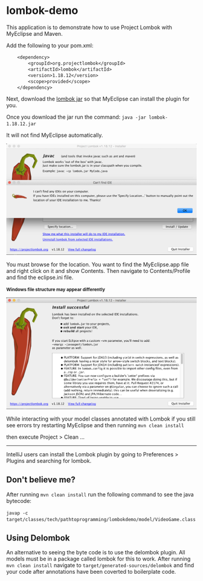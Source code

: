 # lombok-demo

This application is to demonstrate how to use Project Lombok with MyEclipse and Maven.

Add the following to your pom.xml:

```
	<dependency>
		<groupId>org.projectlombok</groupId>
		<artifactId>lombok</artifactId>
		<version>1.18.12</version>
		<scope>provided</scope>
	</dependency>
```

Next, download the [lombok jar](https://repo1.maven.org/maven2/org/projectlombok/lombok/1.18.12/) so that MyEclipse can install the plugin for you. 

Once you download the jar run the command: `java -jar lombok-1.18.12.jar`

It will not find MyEclipse automatically.

![alt text](src/main/resources/Installer1.png)

You must browse for the location. You want to find the MyEclipse.app file and right click on it and show Contents. Then navigate to Contents/Profile and find the eclipse.ini file.

<small>**Windows file structure may appear differently**</small>

![alt text](src/main/resources/Installer2.png)

While interacting with your model classes annotated with Lombok if you still see errors try restarting MyEclipse and then running 
`mvn clean install`

then execute Project > Clean ...

___
IntelliJ users can install the Lombok plugin by going to Preferences > Plugins and searching for lombok.


## Don't believe me?

After running `mvn clean install` run the following command to see the java bytecode:

`javap -c target/classes/tech/pathtoprogramming/lombokdemo/model/VideoGame.class`

## Using Delombok

An alternative to seeing the byte code is to use the delombok plugin. All models must be in a package called lombok for this to work. After running `mvn clean install` navigate to `target/generated-sources/delombok` and find your code after annotations have been coverted to boilerplate code.



